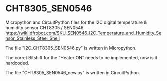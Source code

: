 # CHT8305_SEN0546
Micropython and CircuitPython files for the  I2C digital temperature &amp; humidity sensor CHT8305 / SEN0546
https://wiki.dfrobot.com/SKU_SEN0546_I2C_Temperature_and_Humidity_Sensor_Stainless_Steel_Shell

The file "I2C_CHT8305_SEN0546.py" is written in Micropython.

The corret Bitshift for the “Heater ON” needs to be implemented, now is it hardcoded.

The file "CHT8305_SEN0546_new.py" is written in CircuitPython.
